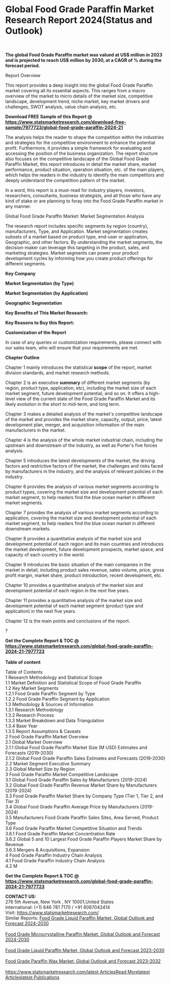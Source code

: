 <h1>Global Food Grade Paraffin Market Research Report 2024(Status and Outlook)</h1><br/><p><strong>The global Food Grade Paraffin market was valued at US$ million in 2023 and is projected to reach US$ million by 2030, at a <strong>CAGR</strong> of % during the forecast period.</strong></p><p>Report Overview</p><p>This report provides a deep insight into the global Food Grade Paraffin market covering all its essential aspects. This ranges from a macro overview of the market to micro details of the market size, competitive landscape, development trend, niche market, key market drivers and challenges, SWOT analysis, value chain analysis, etc.</p><p><strong>Download FREE Sample of this Report @ <a href="https://www.statsmarketresearch.com/download-free-sample/7977723/global-food-grade-paraffin-2024-21">https://www.statsmarketresearch.com/download-free-sample/7977723/global-food-grade-paraffin-2024-21</a></strong></p><p>The analysis helps the reader to shape the competition within the industries and strategies for the competitive environment to enhance the potential profit. Furthermore, it provides a simple framework for evaluating and accessing the position of the business organization. The report structure also focuses on the competitive landscape of the Global Food Grade Paraffin Market, this report introduces in detail the market share, market performance, product situation, operation situation, etc. of the main players, which helps the readers in the industry to identify the main competitors and deeply understand the competition pattern of the market.</p><p>In a word, this report is a must-read for industry players, investors, researchers, consultants, business strategists, and all those who have any kind of stake or are planning to foray into the Food Grade Paraffin market in any manner.</p><p>Global Food Grade Paraffin Market: Market Segmentation Analysis</p><p>The research report includes specific segments by region (country), manufacturers, Type, and Application. Market segmentation creates subsets of a market based on product type, end-user or application, Geographic, and other factors. By understanding the market segments, the decision-maker can leverage this targeting in the product, sales, and marketing strategies. Market segments can power your product development cycles by informing how you create product offerings for different segments.</p><p><strong>Key Company</strong></p><p><strong>Market Segmentation (by Type)</strong></p><p><strong>Market Segmentation (<strong>by Application</strong>)</strong></p><p><strong>Geographic Segmentation</strong></p><p><strong>Key Benefits of This Market Research:</strong></p><p><strong>Key <strong>Reasons to Buy</strong> this Report:</strong></p><p><strong>Customization of the Report</strong></p><p>In case of any queries or customization requirements, please connect with our sales team, who will ensure that your requirements are met.</p><p><strong>Chapter Outline</strong></p><p>Chapter 1 mainly introduces the statistical <strong>scope</strong> of the report, market division standards, and market research methods.</p><p>Chapter 2 is an executive <strong>summary</strong> of different market segments (by region, product type, application, etc), including the market size of each market segment, future development potential, and so on. It offers a high-level view of the current state of the Food Grade Paraffin Market and its likely evolution in the short to mid-term, and long term.</p><p>Chapter 3 makes a detailed analysis of the market's competitive landscape of the market and provides the market share, capacity, output, price, latest development plan, merger, and acquisition information of the main manufacturers in the market.</p><p>Chapter 4 is the analysis of the whole market industrial chain, including the upstream and downstream of the industry, as well as Porter's five forces analysis.</p><p>Chapter 5 introduces the latest developments of the market, the driving factors and restrictive factors of the market, the challenges and risks faced by manufacturers in the industry, and the analysis of relevant policies in the industry.</p><p>Chapter 6 provides the analysis of various market segments according to product types, covering the market size and development potential of each market segment, to help readers find the blue ocean market in different market segments.</p><p>Chapter 7 provides the analysis of various market segments according to application, covering the market size and development potential of each market segment, to help readers find the blue ocean market in different downstream markets.</p><p>Chapter 8 provides a quantitative analysis of the market size and development potential of each region and its main countries and introduces the market development, future development prospects, market space, and capacity of each country in the world.</p><p>Chapter 9 introduces the basic situation of the main companies in the market in detail, including product sales revenue, sales volume, price, gross profit margin, market share, product introduction, recent development, etc.</p><p>Chapter 10 provides a quantitative analysis of the market size and development potential of each region in the next five years.</p><p>Chapter 11 provides a quantitative analysis of the market size and development potential of each market segment (product type and application) in the next five years.</p><p>Chapter 12 is the main points and conclusions of the report.</p><p>? </p><div><b>Get the Complete Report & TOC @ <a href="https://www.statsmarketresearch.com/global-food-grade-paraffin-2024-21-7977723">https://www.statsmarketresearch.com/global-food-grade-paraffin-2024-21-7977723</a></b></div><br><b>Table of content</b><p>Table of Contents<br />1 Research Methodology and Statistical Scope<br />1.1 Market Definition and Statistical Scope of Food Grade Paraffin<br />1.2 Key Market Segments<br />1.2.1 Food Grade Paraffin Segment by Type<br />1.2.2 Food Grade Paraffin Segment by Application<br />1.3 Methodology & Sources of Information<br />1.3.1 Research Methodology<br />1.3.2 Research Process<br />1.3.3 Market Breakdown and Data Triangulation<br />1.3.4 Base Year<br />1.3.5 Report Assumptions & Caveats<br />2 Food Grade Paraffin Market Overview<br />2.1 Global Market Overview<br />2.1.1 Global Food Grade Paraffin Market Size (M USD) Estimates and Forecasts (2019-2030)<br />2.1.2 Global Food Grade Paraffin Sales Estimates and Forecasts (2019-2030)<br />2.2 Market Segment Executive Summary<br />2.3 Global Market Size by Region<br />3 Food Grade Paraffin Market Competitive Landscape<br />3.1 Global Food Grade Paraffin Sales by Manufacturers (2019-2024)<br />3.2 Global Food Grade Paraffin Revenue Market Share by Manufacturers (2019-2024)<br />3.3 Food Grade Paraffin Market Share by Company Type (Tier 1, Tier 2, and Tier 3)<br />3.4 Global Food Grade Paraffin Average Price by Manufacturers (2019-2024)<br />3.5 Manufacturers Food Grade Paraffin Sales Sites, Area Served, Product Type<br />3.6 Food Grade Paraffin Market Competitive Situation and Trends<br />3.6.1 Food Grade Paraffin Market Concentration Rate<br />3.6.2 Global 5 and 10 Largest Food Grade Paraffin Players Market Share by Revenue<br />3.6.3 Mergers & Acquisitions, Expansion<br />4 Food Grade Paraffin Industry Chain Analysis<br />4.1 Food Grade Paraffin Industry Chain Analysis<br />4.2 M<br><div><b>Get the Complete Report & TOC @ <a href="https://www.statsmarketresearch.com/global-food-grade-paraffin-2024-21-7977723">https://www.statsmarketresearch.com/global-food-grade-paraffin-2024-21-7977723</a></b></div></p> <b>CONTACT US:</b><br>276 5th Avenue, New York , NY 10001,United States<br>International: (+1) 646 781 7170 / +91 8087042414<br>Visit: <a href="https://www.statsmarketresearch.com/">https://www.statsmarketresearch.com/</a><br>Similar Reports: <a href="https://www.statsmarketresearch.com/global-food-grade-paraffin-2024-21-7977723">Food Grade Liquid Paraffin Market, Global Outlook and Forecast 2024-2030</a><br/><br/><a href="https://www.statsmarketresearch.com/global-food-grade-paraffin-2024-21-7977723">Food Grade Microcrystalline Paraffin Market, Global Outlook and Forecast 2024-2030</a><br/><br/><a href="https://www.statsmarketresearch.com/global-food-grade-paraffin-2024-21-7977723">Food Grade Liquid Paraffin Market, Global Outlook and Forecast 2023-2030</a><br/><br/><a href="https://www.statsmarketresearch.com/global-food-grade-paraffin-2024-21-7977723">Food Grade Paraffin Wax Market, Global Outlook and Forecast 2023-2032</a><br/><br/><a href="https://gyeongbokgung.com">https://www.statsmarketresearch.com/</a><a href="https://hallyeomaritime.com">latest Articles</a><a href="https://jingwansa.com">Read More</a><a href=https://nguoiviet.jp/">latest Articles</a><a href="https://www.intelmarketresearch.com/">latest Publications</a>